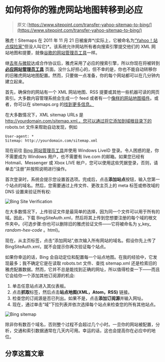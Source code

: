 # 如何将你的雅虎网站地图转移到必应

> 原文:[https://www.sitepoint.com/transfer-yahoo-sitemap-to-bing/](https://www.sitepoint.com/transfer-yahoo-sitemap-to-bing/)

雅虎！Sitemaps 在 2011 年 11 月 21 日被废弃*(实际上，它被命名为[“Yahoo！站点探险家”](http://siteexplorer.search.yahoo.com/)但没人叫它)*。该系统允许网站所有者向搜索引擎提交他们的 XML 网站地图和提要，就像[谷歌的网站管理员工具](http://www.google.com/webmasters/tools/)一样。

继[去年与微软](https://www.sitepoint.com/microsoft-yahoo-partnership/)达成合作协议后，雅虎采用了必应的搜索引擎，所以你现在将被转到 [**必应网站管理员工具**](http://www.bing.com/toolbox/webmaster/) 页面。没什么好担心的，但不幸的是，你也不能自动转移你的旧雅虎网站地图配置。然而，只要做一点准备，你的每个网站都可以在几分钟内建立起来。

首先，确保你的网站有一个 XML 网站地图、RSS 提要或其他一些机器可读的网页索引。大多数内容管理系统会生成一个 feed 或者有一个[像样的网站地图插件](http://wordpress.org/extend/plugins/google-sitemap-generator/)。或者，你可以在 sitemaps.org 的[找到更多信息。](http://www.sitemaps.org/)

在大多数情况下，XML sitemap URLs 是 http://yourdomain.com/sitemap.xml.，您可以通过将它添加到域根目录下的 robots.txt 文件来帮助自动发现，例如

```
User-agent: *
Sitemap: http://yourdomain.com/sitemap.xml
```

现在前往 [Bing 网站管理员工具](http://www.bing.com/toolbox/webmaster/)并使用 Windows LiveID 登录。令人困惑的是，你不需要成为 Windows 用户，也不需要有 live.com 的邮箱。如果您已经有 Hotmail、Messenger 或 Xbox LIVE 帐户，您可以使用这些凭据登录，否则，请单击“注册”并按照说明进行操作。

首次登录时，系统会提示您设置首选项。完成后，点击**添加站点**按钮，输入您第一个站点的域名。然后，您需要通过上传文件、更改主页上的 meta 标签或修改域的 DNS 设置来验证所有权:

![Bing Site Verification](../Images/9b2d48a9658f3a23b62552c54f4221c6.png)

在大多数情况下，上传验证文件是最简单的选择，因为同一个文件可以用于所有的域。因此，下载 BingSiteAuth.xml，然后将其上传到您想要注册的每个域的根文件夹中。(可选步骤:你也可以删除旧的雅虎验证文件——它将被命名为 y_key_ *random-hex-code* 。html)。

现在，从主页标签，点击“添加网站”,依次输入所有网站的域名。假设你先上传了 BingSiteAuth.xml，就不会提示你再次验证每个站点。

如果你幸运的话，Bing 会自动定位和配置每一个站点地图。在我的经验中，它发现最多；我不确定它是在读取 robots.txt 文件、查找 sitemap.xml 还是检索旧的雅虎配置数据。然而，它并不总是能找到正确的网址，所以值得检查一下——而且它会给你一个添加其他订阅源的机会:

1.  单击任意站点进入其仪表板。
2.  点击**抓取**标签，然后点击**站点地图(XML，Atom，RSS)** 链接。
3.  检查您的订阅源是否已列出。如果不是，点击**添加订阅源**并输入网址。
4.  现在，通过单击“域”下拉列表并依次选择每个站点来检查您的所有其他站点。

![Bing sitemap](../Images/3fd6e29259b4e40ed73f8bafff843160.png)

除非你有数百个域名，否则整个过程不会超过几个小时。一旦你的网站被配置，分析，交通和索引数据通常在几天内可用。幸运的话，这也会提高你在必应中的地位。

## 分享这篇文章